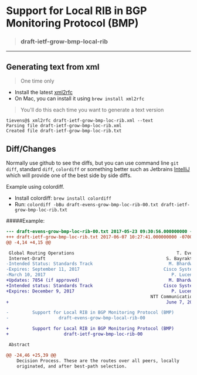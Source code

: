 Support for Local RIB in BGP Monitoring Protocol (BMP)
======================================================

> ### draft-ietf-grow-bmp-local-rib

- - -

Generating text from xml
------------------------

> One time only

* Install the latest [xml2rfc](https://xml2rfc.tools.ietf.org/)
* On Mac, you can install it using ```brew install xml2rfc```

> You'll do this each time you want to generate a text version

```
tievens@$ xml2rfc draft-ietf-grow-bmp-loc-rib.xml --text
Parsing file draft-ietf-grow-bmp-loc-rib.xml
Created file draft-ietf-grow-bmp-loc-rib.txt
```

Diff/Changes
------------

Normally use github to see the diffs, but you can use command line ```git diff```, standard ```diff```, ```colordiff``` or something better such as Jetbrains [IntelliJ](https://www.jetbrains.com/idea/) which will provide one of the best side by side diffs.  

Example using colordiff.  

* Install colordiff: ```brew install colordiff```
* Run: ```colordiff -bBu draft-evens-grow-bmp-loc-rib-00.txt draft-ietf-grow-bmp-loc-rib.txt```

#####Example:
```diff
--- draft-evens-grow-bmp-loc-rib-00.txt	2017-05-23 09:30:56.000000000 -0700
+++ draft-ietf-grow-bmp-loc-rib.txt	2017-06-07 10:27:41.000000000 -0700
@@ -4,14 +4,15 @@

 Global Routing Operations                                       T. Evens
 Internet-Draft                                              S. Bayraktar
-Intended Status: Standards Track                             M. Bhardwaj
-Expires: September 11, 2017                                Cisco Systems
-March 10, 2017                                                P. Lucente
+Updates: 7854 (if approved)                                  M. Bhardwaj
+Intended status: Standards Track                           Cisco Systems
+Expires: December 9, 2017                                     P. Lucente
                                                       NTT Communications
+                                                            June 7, 2017

-         Support for Local RIB in BGP Monitoring Protocol (BMP)
-                   draft-evens-grow-bmp-local-rib-00

+         Support for Local RIB in BGP Monitoring Protocol (BMP)
+                     draft-ietf-grow-bmp-loc-rib-00

 Abstract

@@ -24,46 +25,39 @@
    Decision Process. These are the routes over all peers, locally
    originated, and after best-path selection.
```



